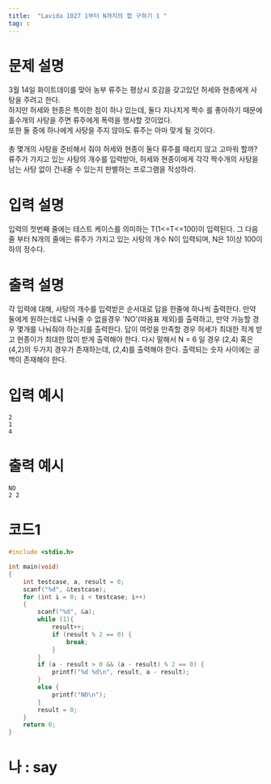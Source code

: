 ```yaml
---
title:  "Lavida 1027 1부터 N까지의 합 구하기 1 "
tag: c
---
```

# 문제 설명
3월 14일 화이트데이를 맞아 농부 류주는 평상시 호감을 갖고있던 허세와 현종에게 사탕을 주려고 한다.<br>
하지만 허세와 현종은 특이한 점이 하나 있는데, 둘다 지나치게 짝수 를 좋아하기 때문에 홀수개의 사탕을 주면 류주에게 폭력을 행사할 것이었다.<br>
또한 둘 중에 하나에게 사탕을 주지 않아도 류주는 아마 맞게 될 것이다.<br>
<br>
총 몇개의 사탕을 준비해서 줘야 허세와 현종이 둘다 류주를 때리지 않고 고마워 할까?
류주가 가지고 있는 사탕의 개수를 입력받아, 허세와 현종이에게 각각 짝수개의 사탕을 남는 사탕 없이 건내줄 수 있는지 판별하는 프로그램을 작성하라.
 

# 입력 설명
입력의 첫번째 줄에는 테스트 케이스를 의미하는 T(1<=T<=100)이 입력된다. 그 다음 줄 부터 N개의 줄에는 류주가 가지고 있는 사탕의 개수 N이 입력되며, N은 1이상 100이하의 정수다.

# 출력 설명
각 입력에 대해, 사탕의 개수를 입력받은 순서대로 답을 한줄에 하나씩 출력한다. 만약 둘에게 원하는데로 나눠줄 수 없을경우 'NO'(따옴표 제외)를 출력하고, 만약 가능할 경우 몇개를 나눠줘야 하는지를 출력한다. 답이 여럿을 만족할 경우 허세가 최대한 적게 받고 현종이가 최대한 많이 받게 출력해야 한다. 다시 말해서 N = 6 일 경우 (2,4) 혹은 (4,2)의 두가지 경우가 존재하는데, (2,4)를 출력해야 한다. 출력되는 숫자 사이에는 공백이 존재해야 한다.

# 입력 예시
```
2
1
4
```
# 출력 예시
```
NO
2 2
```
# 코드1

```c
#include <stdio.h>

int main(void)
{
	int testcase, a, result = 0;
	scanf("%d", &testcase);
	for (int i = 0; i < testcase; i++)
	{
		scanf("%d", &a);
		while (1){
			result++;
			if (result % 2 == 0) {
				break;
			}
		}
		if (a - result > 0 && (a - result) % 2 == 0) {
			printf("%d %d\n", result, a - result);
		}
		else {
			printf("NO\n");
		}
		result = 0;
	}
	return 0;
}
```

# 나 : say
